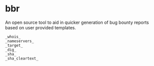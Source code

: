 # bbr
An open source tool to aid in quicker generation of bug bounty reports based on user provided templates.

```
_whois_
_nameservers_
_target_
_dig_
_sha_
_sha_cleartext_
```
